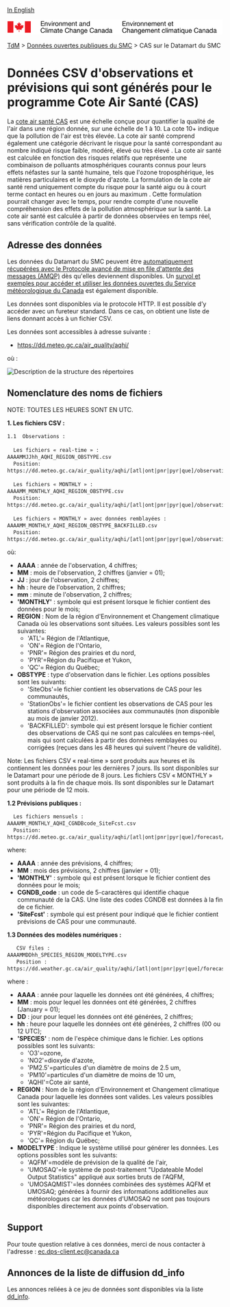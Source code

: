 [In English](readme_aqhi-datamartcsv_en.md)

![ECCC logo](../../img_eccc-logo.png)

[TdM](../../readme_fr.md) > [Données ouvertes publiques du SMC](../readme_fr.md) > CAS sur le Datamart du SMC

# Données CSV d'observations et prévisions qui sont générés pour le programme Cote Air Santé (CAS)

La [cote air santé CAS](readme_aqhi_fr.md) est une échelle conçue pour quantifier la qualité de l'air dans une région donnée, sur une échelle de 1 à 10. La cote 10+ indique que la pollution de l'air est très élevée. La cote air santé comprend également une catégorie décrivant le risque pour la santé correspondant au nombre indiqué risque faible, modéré, élevé ou très élevé . La cote air santé est calculée en fonction des risques relatifs que représente une combinaison de polluants atmosphériques courants connus pour leurs effets néfastes sur la santé humaine, tels que l'ozone troposphérique, les matières particulaires et le dioxyde d'azote. La formulation de la cote air santé rend uniquement compte du risque pour la santé aigu ou à court terme contact en heures ou en jours au maximum .
Cette formulation pourrait changer avec le temps, pour rendre compte d'une nouvelle compréhension des effets de la pollution atmosphérique sur la santé. La cote air santé est calculée à partir de données observées en temps réel, sans vérification contrôle de la qualité.

## Adresse des données 

Les données du Datamart du SMC peuvent être [automatiquement récupérées avec le Protocole avancé de mise en file d'attente des messages (AMQP)](../../msc-datamart/amqp_fr.md) dès qu'elles deviennent disponibles. Un [survol et exemples pour accéder et utiliser les données ouvertes du Service météorologique du Canada](../../usage-overview/readme_fr.md) est également disponible.

Les données sont disponibles via le protocole HTTP. Il est possible d’y accéder avec un fureteur standard. Dans ce cas, on obtient une liste de liens donnant accès à un fichier CSV.

Les données sont accessibles à adresse suivante :
* https://dd.meteo.gc.ca/air_quality/aqhi/

où :

![Description de la structure des répertoires](https://dd.meteo.gc.ca/air_quality/doc/aqhi_structure.png)

## Nomenclature des noms de fichiers 

NOTE: TOUTES LES HEURES SONT EN UTC.

__1. Les fichiers CSV :__

    1.1  Observations :
    
      Les fichiers « real-time » :                        AAAAMMJJhh_AQHI_REGION_OBSTYPE.csv
      Position: https://dd.meteo.gc.ca/air_quality/aqhi/[atl|ont|pnr|pyr|que]/observation/realtime/csv

      Les fichiers « MONTHLY » :                          AAAAMM_MONTHLY_AQHI_REGION_OBSTYPE.csv
      Position: https://dd.meteo.gc.ca/air_quality/aqhi/[atl|ont|pnr|pyr|que]/observation/monthly/csv

      Les fichiers « MONTHLY » avec données remblayées :  AAAAMM_MONTHLY_AQHI_REGION_OBSTYPE_BACKFILLED.csv
      Position: https://dd.meteo.gc.ca/air_quality/aqhi/[atl|ont|pnr|pyr|que]/observation/monthly/csv

où: 

* __AAAA__  : année de l'observation, 4 chiffres;
* __MM__    : mois de l'observation, 2 chiffres (janvier = 01);
* __JJ__    : jour de l'observation, 2 chiffres;
* __hh__ : heure de l'observation, 2 chiffres;
* __mm__ : minute de l'observation, 2 chiffres;
* __'MONTHLY'__ : symbole qui est présent lorsque le fichier contient des données pour le mois;
* __REGION__ : Nom de la région d'Environnement et Changement climatique Canada  où les observations sont situées. Les valeurs
possibles sont les suivantes:
    * 'ATL'= Région de l'Atlantique,
    * 'ON'= Région de l'Ontario,
    * 'PNR'= Région des prairies et du nord,
    * 'PYR'=Région du Pacifique et Yukon,
    * 'QC'= Région du Québec;
* __OBSTYPE__ : type d'observation dans le fichier. Les options possibles sont les suivants:
    * 'SiteObs'=le fichier contient les observations de CAS pour les communautés,
    * 'StationObs'= le fichier contient les observations de CAS pour les stations d'observation associées
    aux communautés (non disponible au mois de janvier 2012).
    * 'BACKFILLED': symbole qui est présent lorsque le fichier contient des observations de CAS qui
    ne sont pas calculées en temps-réel, mais qui sont calculées à partir des donnèes remblayées ou
    corrigées (reçues dans les 48 heures qui suivent l'heure de validité).

Note: Les fichiers CSV « real-time » sont produits aux heures et ils contiennent les données
pour les dernières 7 jours. Ils sont disponibles sur le Datamart pour une période de 8 jours.
Les fichiers CSV « MONTHLY » sont produits à la fin de chaque mois. Ils sont disponibles sur
le Datamart pour une période de 12 mois.

__1.2  Prévisions publiques :__
      
      Les fichiers mensuels :                             AAAAMM_MONTHLY_AQHI_CGNDBcode_SiteFcst.csv
      Position: https://dd.meteo.gc.ca/air_quality/aqhi/[atl|ont|pnr|pyr|que]/forecast/monthly/csv

where:

* __AAAA__ : année des prévisions, 4 chiffres;
* __MM__ : mois des prévisions, 2 chiffres (janvier = 01);
* __'MONTHLY'__ : symbole qui est présent lorsque le fichier contient des données pour le mois;
* __CGNDB_code__ : un code de 5-caractères qui identifie chaque communauté de la CAS. Une liste des codes
CGNDB est données à la fin de ce fichier.
* __'SiteFcst'__ : symbole qui est présent pour indiqué que le fichier contient prévisions de CAS pour une communauté.

__1.3  Données des modèles numériques :__

       CSV files :                               AAAAMMDDhh_SPECIES_REGION_MODELTYPE.csv
       Position : https://dd.weather.gc.ca/air_quality/aqhi/[atl|ont|pnr|pyr|que]/forecast/model/csv

where :

* __AAAA__ : année pour laquelle les données ont été générées, 4 chiffres;
* __MM__ : mois pour lequel les données ont été générées, 2 chiffres (January = 01);
* __DD__ : jour pour lequel les données ont été générées, 2 chiffres;
* __hh__ : heure pour laquelle les données ont été générées, 2 chiffres (00 ou 12 UTC);
* __'SPECIES'__ : nom de l'espèce chimique dans le fichier. Les options possibles sont les suivants:
    * 'O3'=ozone,
    * 'NO2'=dioxyde d'azote,
    * 'PM2.5'=particules d'un diamètre de moins de 2.5 um,
    * 'PM10'=particules d'un diamètre de moins de 10 um,
    * 'AQHI'=Cote air santé,
* __REGION__ : Nom de la région d'Environnement et Changement climatique Canada  pour laquelle les données sont valides. Les valeurs
possibles sont les suivantes:
    * 'ATL'= Région de l'Atlantique,
    * 'ON'= Région de l'Ontario,
    * 'PNR'= Région des prairies et du nord,
    * 'PYR'=Région du Pacifique et Yukon,
    * 'QC'= Région du Québec;
* __MODELTYPE__ : Indique le système utilisé pour générer les données. Les options possibles sont les suivants:
    * 'AQFM'=modèle de prévision de la qualité de l'air,
    * 'UMOSAQ'=le système de post-traitement "Updateable Model Output Statistics" appliqué aux sorties bruts de l'AQFM,
    * 'UMOSAQMIST'=les données combinées des systèmes AQFM et UMOSAQ; générées à fournir des informations additionelles
    aux météorologues car les données d'UMOSAQ ne sont pas toujours disponibles directement aux points d'observation.

## Support

Pour toute question relative à ces données, merci de nous contacter à l'adresse : ec.dps-client.ec@canada.ca

## Annonces de la liste de diffusion dd_info 

Les annonces reliées à ce jeu de données sont disponibles via la liste [dd_info](https://lists.ec.gc.ca/cgi-bin/mailman/listinfo/dd_info).

















